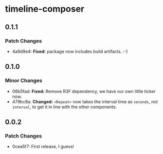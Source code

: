 # timeline-composer

## 0.1.1

### Patch Changes

- 4a9d9e4: **Fixed:** package now includes build artifacts. :-)

## 0.1.0

### Minor Changes

- 06b5fad: **Fixed:** Remove R3F dependency, we have our own little ticker now.
- 479bc8a: **Changed:** `<Repeat>` now takes the interval time as `seconds`, not `interval`, to get it in line with the other components.

## 0.0.2

### Patch Changes

- 0cea5f7: First release, I guess!

